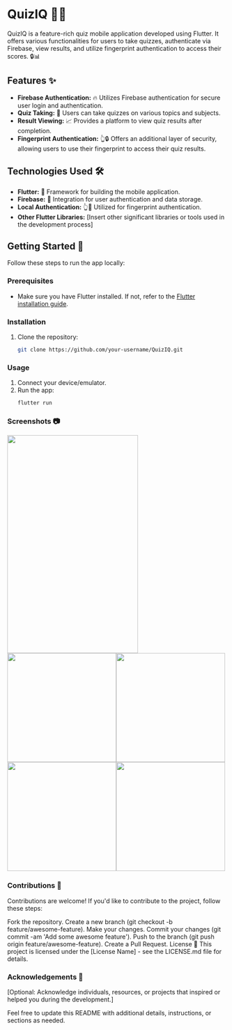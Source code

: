 # QuizIQ 🧠📱

QuizIQ is a feature-rich quiz mobile application developed using Flutter. It offers various functionalities for users to take quizzes, authenticate via Firebase, view results, and utilize fingerprint authentication to access their scores. 🔒📊

## Features ✨

- **Firebase Authentication:** 🔥 Utilizes Firebase authentication for secure user login and authentication.
- **Quiz Taking:** 📝 Users can take quizzes on various topics and subjects.
- **Result Viewing:** 📈 Provides a platform to view quiz results after completion.
- **Fingerprint Authentication:** 👆🔒 Offers an additional layer of security, allowing users to use their fingerprint to access their quiz results.

## Technologies Used 🛠️

- **Flutter:** 📱 Framework for building the mobile application.
- **Firebase:** 🔐 Integration for user authentication and data storage.
- **Local Authentication:** 👆🔑 Utilized for fingerprint authentication.
- **Other Flutter Libraries:** [Insert other significant libraries or tools used in the development process]

## Getting Started 🚀

Follow these steps to run the app locally:

### Prerequisites

- Make sure you have Flutter installed. If not, refer to the [Flutter installation guide](https://flutter.dev/docs/get-started/install).

### Installation

1. Clone the repository:

   ```bash
   git clone https://github.com/your-username/QuizIQ.git

### Usage
1. Connect your device/emulator.
2. Run the app:
   ```bash
   flutter run

### Screenshots 📷
<img src="/assets/Screenshot/1.jpeg" width="300" height="500"> <img src="/assets/Screenshot/3.jpeg" width="250" height="250"><img src="/assets/Screenshot/3.jpeg" width="250" height="250"><img src="/assets/Screenshot/4.jpeg" width="250" height="250"><img src="/assets/Screenshot/5.jpeg" width="250" height="250">

### Contributions 🤝
Contributions are welcome! If you'd like to contribute to the project, follow these steps:

Fork the repository.
Create a new branch (git checkout -b feature/awesome-feature).
Make your changes.
Commit your changes (git commit -am 'Add some awesome feature').
Push to the branch (git push origin feature/awesome-feature).
Create a Pull Request.
License 📜
This project is licensed under the [License Name] - see the LICENSE.md file for details.

### Acknowledgements 🙌
[Optional: Acknowledge individuals, resources, or projects that inspired or helped you during the development.]

Feel free to update this README with additional details, instructions, or sections as needed.
